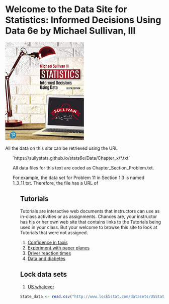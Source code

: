 # Welcome to the Data Site for Statistics: Informed Decisions Using Data 6e by Michael Sullivan, III

   ![](cover.png)

All the data on this site can be retrieved using the URL  
<ul style="list-style-type:none;">
   <li>`https://sullystats.github.io/stats6e/Data/Chapter_x/*.txt`</li>

All data files for this text are coded as Chapter_Section_Problem.txt.  

For example, the data set for Problem 11 in Section 1.3 is named 1_3_11.txt. Therefore, the file has a URL of 
<ul style='list-style-type:none;">
           <li>`https://sullystats.github.io/stats6e/Data/Chapter_1/1_3_11.txt`</li>

## Loading Data into StatCrunch from Github

[Loading Data to StatCrunch](https://sullystats/github/stats6e/StatCrunch/)

## Loading Data into R Studio from Github

[Loading Data to R Studio](https://sullystats.github.io/stats6e/R/)

## Welcome to StatPREP. 

This page contains links and other student-facing information for StatPREP activities.

> If you are a student looking for the web page for your own instructor's web site, you're not there. Check with your instructor to make sure that you have the right URL for your instructor's web site.

## Tutorials

Tutorials are interactive web documents that instructors can use as in-class activities or as assignments. Chances are, your instructor has his or her own web site that contains links to the Tutorials being used in your class. But your welcome to browse this site to look at Tutorials that were not assigned.

1. [Confidence in taxis](https://dtkaplan.shinyapps.io/Confidence_in_Taxis/)
2. [Experiment with paper planes](https://dtkaplan.shinyapps.io/Paper_planes/)
3. [Driver reaction times](http://dtkaplan.shinyapps.io/Traffic_signs)
4. [Data and diabetes](https://dtkaplan.shinyapps.io/Diabetes/)

## Lock data sets

1. [US whatever](http://www.lock5stat.com/datasets/USStates.csv)

```r
State_data <- read.csv("http://www.lock5stat.com/datasets/USStates.csv")
```

